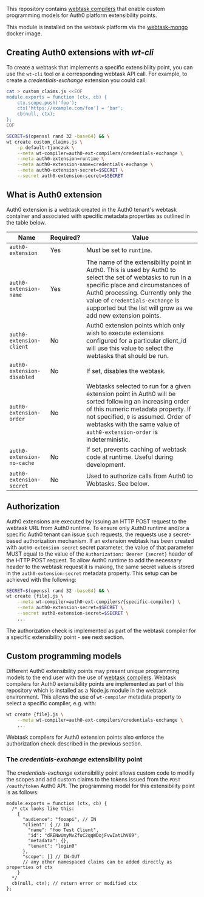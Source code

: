 This repository contains [webtask compilers](https://webtask.io/docs/webtask-compilers) that enable custom programming models for Auth0 platform extensibility points. 

This module is installed on the webtask platform via the [webtask-mongo](https://github.com/auth0/webtask-mongo) docker image. 

## Creating Auth0 extensions with *wt-cli*

To create a webtask that implements a specific extensibility point, you can use the `wt-cli` tool or a corresponding webtask API call. For example, to create a *credentials-exchange* extension you could call: 

```bash
cat > custom_claims.js <<EOF
module.exports = function (ctx, cb) {
    ctx.scope.push('foo');
    ctx['https://example.com/foo'] = 'bar';
    cb(null, ctx);  
};
EOF

SECRET=$(openssl rand 32 -base64) && \
wt create custom_claims.js \
    -p default-tjanczuk \
    --meta wt-compiler=auth0-ext-compilers/credentials-exchange \
    --meta auth0-extension=runtime \
    --meta auth0-extension-name=credentials-exchange \
    --meta auth0-extension-secret=$SECRET \
    --secret auth0-extension-secret=$SECRET
```

## What is Auth0 extension

Auth0 extension is a webtask created in the Auth0 tenant's webtask container and associated with specific metadata properties as outlined in the table below. 

|  Name  |  Required?  |  Value  |
| --- | --- | --- |
| `auth0-extension`  | Yes | Must be set to `runtime`. |
| `auth0-extension-name` | Yes | The name of the extensibility point in Auth0. This is used by Auth0 to select the set of webtasks to run in a specific place and circumstances of Auth0 processing. Currently only the value of `credentials-exchange` is supported but the list will grow as we add new extension points. |
| `auth0-extension-client` | No | Auth0 extension points which only wish to execute extensions configured for a particular client_id will use this value to select the webtasks that should be run. |
| `auth0-extension-disabled` | No | If set, disables the webtask. |
| `auth0-extension-order` | No | Webtasks selected to run for a given extension point in Auth0 will be sorted following an increasing order of this numeric metadata property. If not specified, `0` is assumed. Order of webtasks with the same value of `auth0-extension-order` is indeterministic. |
| `auth0-extension-no-cache` | No | If set, prevents caching of webtask code at runtime. Useful during development. |
| `auth0-extension-secret` | No | Used to authorize calls from Auth0 to Webtasks. See below. |

## Authorization

Auth0 extensions are executed by issuing an HTTP POST request to the webtask URL from Auth0 runtime. To ensure only Auth0 runtime and/or a specific Auth0 tenant can issue such requests, the requests use a secret-based authorization mechanism. If an extension webtask has been created with `auth0-extension-secret` secret parameter, the value of that parameter MUST equal to the value of the `Authorization: Bearer {secret}` header of the HTTP POST request. To allow Auth0 runtime to add the necessary header to the webtask request it is making, the same secret value is stored in the `auth0-extension-secret` metadata property. This setup can be achieved with the following: 

```bash
SECRET=$(openssl rand 32 -base64) && \
wt create {file}.js \
    --meta wt-compiler=auth0-ext-compilers/{specific-compiler} \
    --meta auth0-extension-secret=$SECRET \
    --secret auth0-extension-secret=$SECRET \
    ...
```

The authorization check is implemented as part of the webtask compiler for a specific extensibility point - see next section.

## Custom programming models

Different Auth0 extensibility points may present unique programming models to the end user with the use of [webtask compilers](https://webtask.io/docs/webtask-compilers). Webtask compilers for Auth0 extensibility points are implemented as part of this repository which is installed as a Node.js module in the webtask environment. This allows the use of `wt-compiler` metadata property to select a specific compiler, e.g. with: 

```bash
wt create {file}.js \
    --meta wt-compiler=auth0-ext-compilers/credentials-exchange \
    ...
```

Webtask compilers for Auth0 extension points also enforce the authorization check described in the previous section. 

### The *credentials-exchange* extensibility point

The *credentials-exchange* extensibility point allows custom code to modify the scopes and add custom claims to the tokens issued from the `POST /oauth/token` Auth0 API. The programming model for this extensibility point is as follows: 

```
module.exports = function (ctx, cb) {
  /* ctx looks like this: 
    {
      "audience": "fooapi", // IN
      "client": { // IN
        "name": "foo Test Client",
        "id": "dRENwUmyMvZfuC2qqWDojFvwIatLhV69",
        "metadata": {},
        "tenant": "login0"
      },
      "scope": [] // IN-OUT
      // any other namespaced claims can be added directly as properties of ctx
    }
  */
  cb(null, ctx); // return error or modified ctx
};
```
